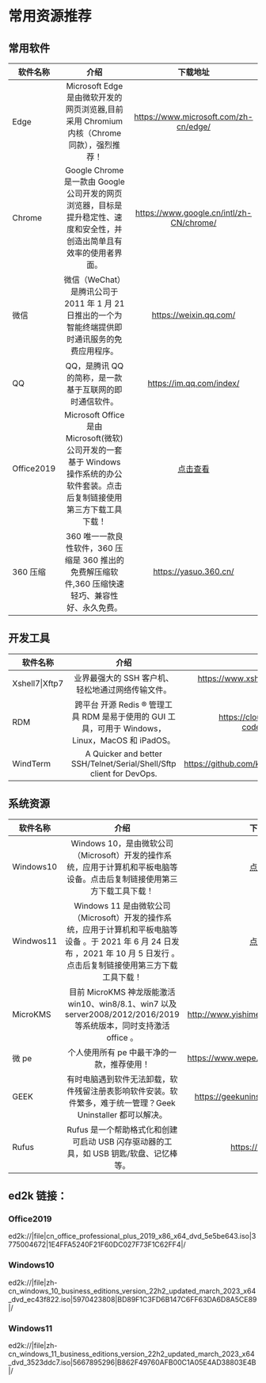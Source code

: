 # 常用资源推荐

## 常用软件

| 软件名称   |                                                              介绍                                                              |                 下载地址                 |
| ---------- | :----------------------------------------------------------------------------------------------------------------------------: | :--------------------------------------: |
| Edge       |                   Microsoft Edge 是由微软开发的网页浏览器,目前采用 Chromium 内核（Chrome 同款），强烈推荐！                    |  https://www.microsoft.com/zh-cn/edge/   |
| Chrome     |     Google Chrome 是一款由 Google 公司开发的网页浏览器，目标是提升稳定性、速度和安全性，并创造出简单且有效率的使用者界面。     | https://www.google.cn/intl/zh-CN/chrome/ |
| 微信       |               微信（WeChat） 是腾讯公司于 2011 年 1 月 21 日推出的一个为智能终端提供即时通讯服务的免费应用程序。               |          https://weixin.qq.com/          |
| QQ         |                                     QQ，是腾讯 QQ 的简称，是一款基于互联网的即时通信软件。                                     |         https://im.qq.com/index/         |
| Office2019 | Microsoft Office 是由 Microsoft(微软)公司开发的一套基于 Windows 操作系统的办公软件套装。点击后复制链接使用第三方下载工具下载！ |   [点击查看](./Software.md#office2019)   |
| 360 压缩   |                360 唯一一款良性软件，360 压缩是 360 推出的免费解压缩软件,360 压缩快速轻巧、兼容性好、永久免费。                |          https://yasuo.360.cn/           |

## 开发工具

| 软件名称       |                                               介绍                                               |                     下载地址                     |
| -------------- | :----------------------------------------------------------------------------------------------: | :----------------------------------------------: |
| Xshell7\|Xftp7 |                        业界最强大的 SSH 客户机、轻松地通过网络传输文件。                         | https://www.xshell.com/zh/free-for-home-school/  |
| RDM            | 跨平台 开源 Redis ® 管理工具 RDM 是易于使用的 GUI 工具，可用于 Windows，Linux，MacOS 和 iPadOS。 | https://cloud.189.cn/web/share?code=Y7jyQfFnuQbi |
| WindTerm       |               A Quicker and better SSH/Telnet/Serial/Shell/Sftp client for DevOps.               | https://github.com/kingToolbox/WindTerm/releases |

## 系统资源

| 软件名称  |                                                                                      介绍                                                                                      |                下载地址                 |
| --------- | :----------------------------------------------------------------------------------------------------------------------------------------------------------------------------: | :-------------------------------------: |
| Windows10 |                           Windows 10，是由微软公司（Microsoft）开发的操作系统，应用于计算机和平板电脑等设备。点击后复制链接使用第三方下载工具下载！                            |   [点击查看](./Software.md#windows10)   |
| Windwos11 | Windows 11 是由微软公司（Microsoft）开发的操作系统，应用于计算机和平板电脑等设备 。于 2021 年 6 月 24 日发布 ，2021 年 10 月 5 日发行 。点击后复制链接使用第三方下载工具下载！ |   [点击查看](./Software.md#windows11)   |
| MicroKMS  |                               目前 MicroKMS 神龙版能激活 win10、win8/8.1、win7 以及 server2008/2012/2016/2019 等系统版本，同时支持激活 office 。                               | http://www.yishimei.cn/network/319.html |
| 微 pe     |                                                                   个人使用所有 pe 中最干净的一款，推荐使用！                                                                   |  https://www.wepe.com.cn/download.html  |
| GEEK      |                                  有时电脑遇到软件无法卸载，软件残留注册表影响软件安装。软件繁多，难于统一管理？Geek Uninstaller 都可以解决。                                   |  https://geekuninstaller.com/download   |
| Rufus     |                                             Rufus 是一个帮助格式化和创建可启动 USB 闪存驱动器的工具，如 USB 钥匙/软盘、记忆棒等。                                              |          https://rufus.ie/zh/           |

## ed2k 链接：

### Office2019

ed2k://|file|cn_office_professional_plus_2019_x86_x64_dvd_5e5be643.iso|3775004672|1E4FFA5240F21F60DC027F73F1C62FF4|/

### Windows10

ed2k://|file|zh-cn_windows_10_business_editions_version_22h2_updated_march_2023_x64_dvd_ec43f822.iso|5970423808|BD89F1C3FD6B147C6FF63DA6D8A5CE89|/

### Windows11

ed2k://|file|zh-cn_windows_11_business_editions_version_22h2_updated_march_2023_x64_dvd_3523ddc7.iso|5667895296|B862F49760AFB00C1A05E4AD38803E4B|/
